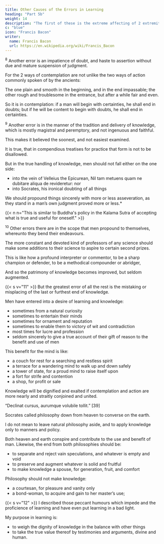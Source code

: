 ```yaml
---
title: Other Causes of the Errors in Learning
heading: "Part 5b"
weight: 14
description: "The first of these is the extreme affecting of 2 extremities"
c: "blue"
icon: "Francis Bacon"
writer:
  name: Francis Bacon
  url: https://en.wikipedia.org/wiki/Francis_Bacon
---
```




<sup>8</sup> Another error is an impatience of doubt, and haste to assertion without due and mature suspension of judgment. 

For the 2 ways of contemplation are not unlike the two ways of action commonly spoken of by the ancients: 

The one plain and smooth in the beginning, and in the end impassable; the other rough and troublesome in the entrance, but after a while fair and even.  

So it is in contemplation: if a man will begin with certainties, he shall end in doubts; but if he will be content to begin with doubts, he shall end in certainties.


<sup>9</sup> Another error is in the manner of the tradition and delivery of knowledge, which is mostly magistral and peremptory, and not ingenuous and faithful.

This makes it believed the soonest, and not easiest examined.  

It is true, that in compendious treatises for practice that form is not to be disallowed.

But in the true handling of knowledge, men should not fall either on the one side:
- into the vein of Velleius the Epicurean, Nil tam metuens quam ne dubitare aliqua de revideretur: nor
- into Socrates, his ironical doubting of all things

We should propound things sincerely with more or less asseveration, as they stand in a man’s own judgment proved more or less.*

{{< n n="This is similar to Buddha's policy in the Kalama Sutra of accepting what is true and useful for oneself." >}}


<sup>10</sup> Other errors there are in the scope that men propound to themselves, whereunto they bend their endeavours.

The more constant and devoted kind of professors of any science should make some additions to their science to  aspire to certain second prizes.

This is like how a profound interpreter or commentor, to be a sharp champion or defender, to be a methodical compounder or abridger, 

And so the patrimony of knowledge becomes improved, but seldom augmented.


{{< s v="11" >}} But the greatest error of all the rest is the mistaking or misplacing of the last or furthest end of knowledge.  

Men have entered into a desire of learning and knowledge:
- sometimes from a natural curiosity
- sometimes to entertain their minds
- sometimes for ornament and reputation
- sometimes to enable them to victory of wit and contradiction
- most times for lucre and profession
- seldom sincerely to give a true account of their gift of reason to the benefit and use of men

This benefit for the mind is like:
- a couch for rest for a searching and restless spirit
- a terrace for a wandering mind to walk up and down safely
- a tower of state, for a proud mind to raise itself upon
- a fort for strife and contention
- a shop, for profit or sale

<!-- as if there were sought in knowledge 

; and not a rich storehouse for the glory of the Creator and the relief of man’s estate.   -->

Knowledge will be dignified and exalted if contemplation and action are more nearly and straitly conjoined and united. 

<!-- a conjunction like unto that of the two highest planets, Saturn, the planet of rest and contemplation; and Jupiter, the planet of civil society and action, howbeit, I do not mean, when I speak of use and action, that end before-mentioned of the applying of knowledge to lucre and profession; for I am not ignorant how much that diverteth and interrupteth the prosecution and advancement of knowledge, like unto the golden ball thrown before Atalanta, which, while she goeth aside and stoopeth to take up, the race is hindered, -->

“Declinat cursus, aurumque volubile tollit.” [39]

Socrates called philosophy down from heaven to converse on the earth.

I do not mean to leave natural philosophy aside, and to apply knowledge only to manners and policy.

Both heaven and earth conspire and contribute to the use and benefit of man. Likewise, the end from both philosophies should be:
- to separate and reject vain speculations, and whatever is empty and void
- to preserve and augment whatever is solid and fruitful
- to make knowledge a spouse, for generation, fruit, and comfort

Philosophy should not make knowledge:
- a courtesan, for pleasure and vanity only
- a bond-woman, to acquire and gain to her master’s use; 


{{< s v="12" >}} I described those peccant humours which impede and the proficience of learning and have even put learning in a bad light. 

  <!-- but have given also occasion to the traducement thereof:  -->

<!-- wherein, if I have been too plain, it must be remembered, fidelia vulnera amantis, sed dolosa oscula malignantis. This I think I have gained, that I ought to be the better believed in that which I shall say pertaining to commendation; because I have proceeded so freely in that which concerneth censure. -->

My purpose in learning is:
- to weigh the dignity of knowledge in the balance with other things
- to take the true value thereof by testimonies and arguments, divine and human.

<!-- And yet I have no purpose to enter into a laudative of learning, or to make a hymn to the Muses (though I am of opinion that it is long since their rites were duly celebrated), but my intent is, without varnish or amplification justly to  -->
